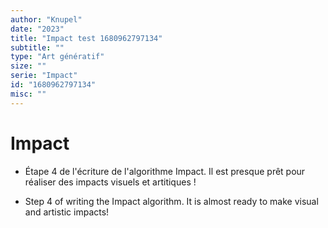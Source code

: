```yaml
---
author: "Knupel"
date: "2023"
title: "Impact test 1680962797134"
subtitle: ""
type: "Art génératif"
size: ""
serie: "Impact"
id: "1680962797134"
misc: ""
---
```

# Impact

- Étape 4 de l'écriture de l'algorithme Impact. Il est presque prêt pour réaliser des impacts visuels et artitiques !

- Step 4 of writing the Impact algorithm. It is almost ready to make visual and artistic impacts!